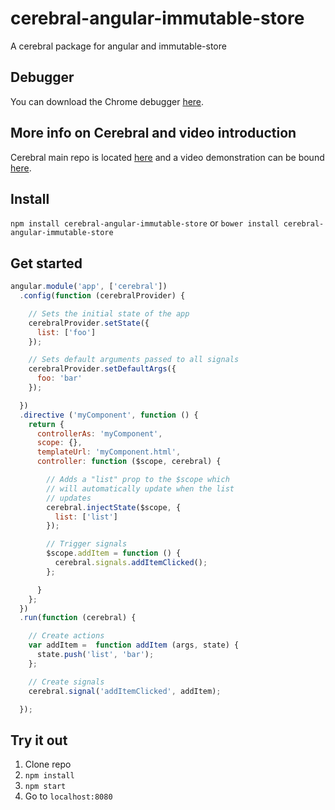 # cerebral-angular-immutable-store
A cerebral package for angular and immutable-store

## Debugger
You can download the Chrome debugger [here](https://chrome.google.com/webstore/detail/cerebral-debugger/ddefoknoniaeoikpgneklcbjlipfedbb?hl=no).

## More info on Cerebral and video introduction
Cerebral main repo is located [here](https://github.com/christianalfoni/cerebral) and a video demonstration can be bound [here](https://www.youtube.com/watch?v=xCIv4-Q2dtA).

## Install
`npm install cerebral-angular-immutable-store`
or
`bower install cerebral-angular-immutable-store`

## Get started

```js
angular.module('app', ['cerebral'])
  .config(function (cerebralProvider) {

    // Sets the initial state of the app
    cerebralProvider.setState({
      list: ['foo']
    });

    // Sets default arguments passed to all signals
    cerebralProvider.setDefaultArgs({
      foo: 'bar'
    });

  })
  .directive ('myComponent', function () {
    return {
      controllerAs: 'myComponent',
      scope: {},
      templateUrl: 'myComponent.html',
      controller: function ($scope, cerebral) {

        // Adds a "list" prop to the $scope which
        // will automatically update when the list
        // updates
        cerebral.injectState($scope, {
          list: ['list']
        });

        // Trigger signals
        $scope.addItem = function () {
          cerebral.signals.addItemClicked();
        };

      }
    };
  })
  .run(function (cerebral) {

    // Create actions
    var addItem =  function addItem (args, state) {
      state.push('list', 'bar');
    };

    // Create signals
    cerebral.signal('addItemClicked', addItem);

  });
```

## Try it out
1. Clone repo
2. `npm install`
3. `npm start`
4. Go to `localhost:8080`
